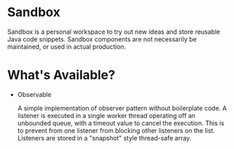 # Sandbox
Sandbox is a personal workspace to try out new ideas and store reusable Java code snippets. Sandbox components are not necessarily be maintained, or used in actual production.

# What's Available?
* Observable

  A simple implementation of observer pattern without boilerplate code. A listener is executed in a single worker thread operating off an unbounded queue, with a timeout value to cancel the execution. This is to prevent from one listener from blocking other listeners on the list. Listeners are stored in a "snapshot" style thread-safe array.
